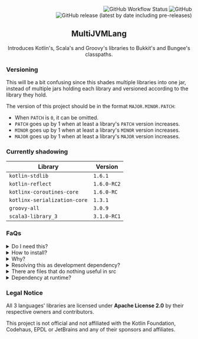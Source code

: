 <div align="right">

![GitHub Workflow Status](https://img.shields.io/github/workflow/status/harulol/multi-jvm-lang/gradle?style=plastic) ![GitHub](https://img.shields.io/github/license/harulol/multi-jvm-lang?style=plastic) ![GitHub release (latest by date including pre-releases)](https://img.shields.io/github/v/release/harulol/multi-jvm-lang?include_prereleases&style=plastic)
</div>

<div align="center">

## MultiJVMLang

Introduces Kotlin's, Scala's and Groovy's libraries to Bukkit's and Bungee's classpaths.
</div>

### Versioning

This will be a bit confusing since this shades multiple libraries into one jar, instead of multiple jars holding each library and versioned according to the library they hold.

The version of this project should be in the format `MAJOR.MINOR.PATCH`:

- When `PATCH` is `0`, it can be omitted.
- `PATCH` goes up by 1 when at least a library's `PATCH` version increases.
- `MINOR` goes up by 1 when at least a library's `MINOR` version increases.
- `MAJOR` goes up by 1 when at least a library's `MAJOR` version increases.

### Currently shadowing

| Library                      | Version     |
|------------------------------|-------------|
| `kotlin-stdlib`              | `1.6.1`     |
| `kotlin-reflect`             | `1.6.0-RC2` |
| `kotlinx-coroutines-core`    | `1.6.0-RC`  |
| `kotlinx-serialization-core` | `1.3.1`     |
| `groovy-all`                 | `3.0.9`     |
| `scala3-library_3`           | `3.1.0-RC1` |

### FaQs

<details>
<summary>Do I need this?</summary>

If running a server with version below `1.16`-ish, maybe if you have projects that use these languages. Otherwise, no.
</details>

<details>
<summary>How to install?</summary>

Just like any other plugin! By using the provided and very self-explanatory `plugins` folder?
</details>

<details>
<summary>Why?</summary>

So plugin developers using these languages don't have to shadow in the standard libraries of these languages for them to be usable.
</details>

<details>
<summary>Resolving this as development dependency?</summary>

No. Just use the language's provided libraries. If you use this, you must have like all 4 languages in the project lol.
</details>

<details>
<summary>There are files that do nothing useful in src</summary>

Yea, because they only serve as entrypoints for Bukkit and Bungee to recognize and load the classes.
</details>

<details>
<summary>Dependency at runtime?</summary>

Properly the same for both `bungee.yml` and `plugin.yml`.

```yaml
depend: [ MultiJVMLang ]
```

</details>

### Legal Notice

All 3 languages' libraries are licensed under **Apache License 2.0** by their respective owners and contributors.

This project is not official and not affiliated with the Kotlin Foundation, Codehaus, EPDL or JetBrains and any of their sponsors and affiliates.
